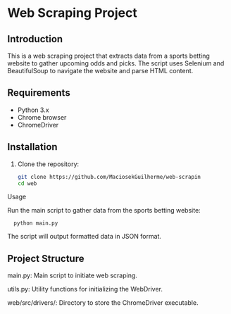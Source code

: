# Web Scraping Project

## Introduction

This is a web scraping project that extracts data from a sports betting website to gather upcoming odds and picks. The script uses Selenium and BeautifulSoup to navigate the website and parse HTML content.

## Requirements

- Python 3.x
- Chrome browser
- ChromeDriver

## Installation

1. Clone the repository:

   ```bash
   git clone https://github.com/MaciosekGuilherme/web-scrapin
   cd web

Usage

Run the main script to gather data from the sports betting website:

  ```
    python main.py
  ```
   
The script will output formatted data in JSON format.

## Project Structure

main.py: Main script to initiate web scraping.

utils.py: Utility functions for initializing the WebDriver.

web/src/drivers/: Directory to store the ChromeDriver executable.
